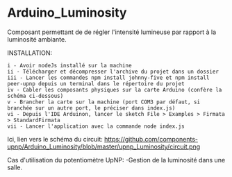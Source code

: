 # Arduino_Luminosity
Composant permettant de de régler l'intensité lumineuse par rapport à la luminosité ambiante.


INSTALLATION:

    i - Avoir nodeJs installé sur la machine
    ii - Télécharger et décompresser l'archive du projet dans un dossier
    iii - Lancer les commandes npm install johnny-five et npm install peer-upnp depuis un terminal dans le répertoire du projet
    iv - Cabler les composants physiques sur la carte Arduino (confère la schéma ci-dessous)
    v - Brancher la carte sur la machine (port COM3 par défaut, si branchée sur un autre port, le préciser dans index.js)
    vi - Depuis l'IDE Arduinon, lancer le sketch File > Examples > Firmata > StandardFirmata
    vii - Lancer l'application avec la commande node index.js
    
Ici, lien vers le schéma du circuit:
https://github.com/components-upnp/Arduino_Luminosity/blob/master/upnp_Luminosity/circuit.png


Cas d'utilisation du potentiomètre UpNP:
    -Gestion de la luminosité dans une salle.
